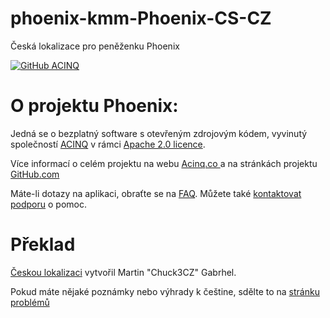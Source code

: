 # phoenix-kmm-Phoenix-CS-CZ
<p>
Česká lokalizace pro peněženku Phoenix
</p>

<a href="https://github.com/ACINQ/phoenix-kmm"><img src="https://github.com/ACINQ/phoenix-kmm/raw/master/.readme/phoenix_text.png" alt="GitHub ACINQ"></a>


# O projektu Phoenix:

Jedná se o bezplatný software s otevřeným zdrojovým kódem, vyvinutý společností
	<a href="https://phoenix.acinq.co">ACINQ</a> v rámci
	<a href="https://www.apache.org/licenses/LICENSE-2.0.txt">Apache 2.0 licence</a>.
</p>
<p>
Více informací o celém projektu na webu <a href="https://acinq.co/"> Acinq.co </a> a na stránkách projektu <a href="https://github.com/ACINQ/phoenix-kmm">GitHub.com</a>
<br>
</p>
<p>
	Máte-li dotazy na aplikaci, obraťte se na <a href="https://phoenix.acinq.co/faq">FAQ</a>.
	Můžete také <a href="https://phoenix.acinq.co/support">kontaktovat podporu</a> o pomoc.
</p>

# Překlad 
<p>
	<a href="https://github.com/Chuck3CZ/phoenix-kmm-Phoenix-CS-CZ">Českou lokalizaci</a> vytvořil Martin "Chuck3CZ" Gabrhel.
</p>
<p>
	Pokud máte nějaké poznámky nebo výhrady k češtine, sdělte to na <a href="https://github.com/Chuck3CZ/phoenix-kmm-Phoenix-CS-CZ/issues"> stránku problémů </a>
</p>

